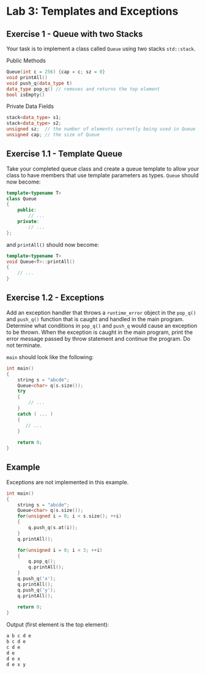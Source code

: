 Lab 3: Templates and Exceptions
===================================

Exercise 1 - Queue with two Stacks
----------

Your task is to implement a class called `Queue` using two stacks `std::stack`.

Public Methods
```cpp
Queue(int c = 256) {cap = c; sz = 0}
void printAll()
void push_q(data_type t)
data_type pop_q() // removes and returns the top element
bool isEmpty() 
```

Private Data Fields
```cpp
stack<data_type> s1;
stack<data_type> s2;
unsigned sz;  // the number of elements currently being used in Queue
unsigned cap; // the size of Queue
```

Exercise 1.1 - Template Queue
----------

Take your completed queue class and create a queue template to allow your class to have members that use template parameters as types.
`Queue` should now become:
```cpp
template<typename T>
class Queue
{
	public:
	    // ...	
	private: 
        // ...
};
```
and `printAll()` should now become:
```cpp
template<typename T>
void Queue<T>::printAll()
{
    // ...
}
```
Exercise 1.2 - Exceptions
----------

Add an exception handler that throws a `runtime_error` object in the `pop_q()` and `push_q()` function that is caught and handled in the main program. 
Determine what conditions in `pop_q()` and `push_q` would cause an exception to be thrown.
When the exception is caught in the main program, print the error message passed by throw statement and continue the program. Do not terminate. 

`main` should look like the following:
```cpp
int main()
{
  	string s = "abcde";
    Queue<char> q(s.size());
    try 
    {
        // ...
    }
    catch ( ... )
    {
       // ...
    }
    
    return 0;
}
```

Example
----------
Exceptions are not implemented in this example.

```cpp
int main()
{
	string s = "abcde";
	Queue<char> q(s.size());
	for(unsigned i = 0; i < s.size(); ++i)
	{
		q.push_q(s.at(i));
	}
	q.printAll();

	for(unsigned i = 0; i < 3; ++i)
	{
		q.pop_q();
		q.printAll();
	}
	q.push_q('x');
	q.printAll();
	q.push_q('y');
	q.printAll();
    
    return 0;
}
```

Output (first element is the top element): 
```cpp
a b c d e 
b c d e 
c d e 
d e 
d e x 
d e x y 
```
